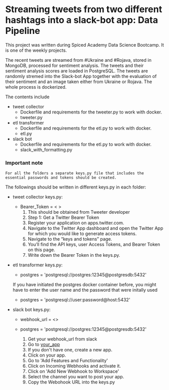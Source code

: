 # Streaming tweets from two different hashtags into a slack-bot app: Data Pipeline

This project was written during Spiced Academy Data Science Bootcamp. 
It is one of the weekly projects.

The recent tweets are streamed from #Ukraine and #Rojava, stored in MongoDB, processed for sentiment analysis.
The tweets and their sentiment analysis scores are loaded in PostgreSQL. 
The tweets are randomly stremed into the Slack-bot App together with the evaluation of their sentiment and an image taken either from Ukraine or Rojava.
The whole process is dockerized.

The contents include 
- tweet collector
    - Dockerfile and requirements for the tweeter.py to work with docker.
    - tweeter.py
- etl transformer
    - Dockerfile and requirements for the etl.py to work with docker.
    - etl.py
- slack bot
    - Dockerfile and requirements for the etl.py to work with docker.
    - slack_with_formatting.py

### Important note
    For all the folders a separate keys.py file that includes the essential passwords and tokens should be created. 

The followings should be written in different keys.py in each folder:
- tweet collector keys.py:
    - Bearer_Token = < >
        1. This should be obtained from Tweeter developer 
        2. Step 1: Get a Twitter Bearer Token
        3. Register your application on apps.twitter.com.
        4. Navigate to the Twitter App dashboard and open the Twitter App for which you would like to generate access tokens.
        5. Navigate to the “keys and tokens” page.
        6. You’ll find the API keys, user Access Tokens, and Bearer Token on this page.
        7. Write down the Bearer Token in the keys.py.

- etl transformer keys.py:
    - postgres = 'postgresql://postgres:12345@postgresdb:5432'

    If you have initiated the postgres docker container before, you might have to enter the user name and the password that were initally used
    - postgres = 'postgresql://user:password@host:5432'

- slack bot keys.py:
    - webhook_url = <>
    - postgres = 'postgresql://postgres:12345@postgresdb:5432'

        1. Get your webhook_url from slack
        2. Go to [your_app](https://api.slack.com/apps)
        3. If you don't have one, create a new app. 
        4. Click on your app.
        5. Go to 'Add Features and Functionality'
        6. Click on Incoming Webhooks and activate it.
        7. Click on 'Add New Webhook to Workspace'
        8. Select the channel you want to post your app. 
        9. Copy the Webohook URL into the keys.py

